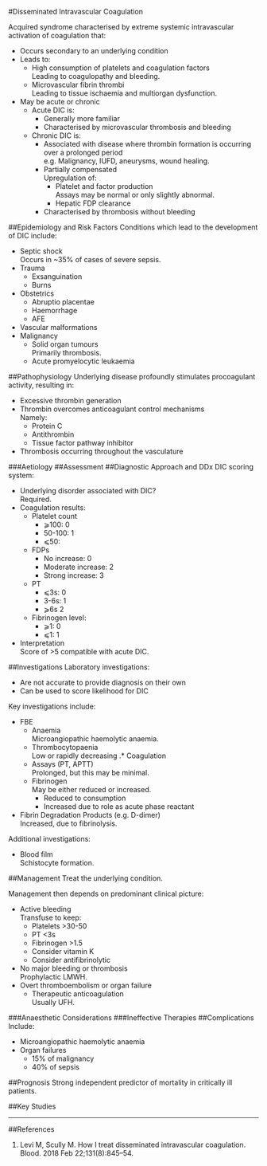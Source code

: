 #Disseminated Intravascular Coagulation

Acquired syndrome characterised by extreme systemic intravascular activation of coagulation that:
* Occurs secondary to an underlying condition
* Leads to:
	* High consumption of platelets and coagulation factors  
	Leading to coagulopathy and bleeding.
	* Microvascular fibrin thrombi  
	Leading to tissue ischaemia and multiorgan dysfunction.
* May be acute or chronic
	* Acute DIC is:
		* Generally more familiar
		* Characterised by microvascular thrombosis and bleeding
	* Chronic DIC is:
		* Associated with disease where thrombin formation is occurring over a prolonged period  
		e.g. Malignancy, IUFD, aneurysms, wound healing.
		* Partially compensated  
		Upregulation of:
			* Platelet and factor production  
			Assays may be normal or only slightly abnormal.
			* Hepatic FDP clearance
		* Characterised by thrombosis without bleeding

##Epidemiology and Risk Factors
Conditions which lead to the development of DIC include:
* Septic shock  
Occurs in ~35% of cases of severe sepsis.
* Trauma
	* Exsanguination
	* Burns
* Obstetrics
	* Abruptio placentae 
	* Haemorrhage
	* AFE
* Vascular malformations
* Malignancy
	* Solid organ tumours  
	Primarily thrombosis.
	* Acute promyelocytic leukaemia


##Pathophysiology
Underlying disease profoundly stimulates procoagulant activity, resulting in:
* Excessive thrombin generation
* Thrombin overcomes anticoagulant control mechanisms  
Namely:
	* Protein C
	* Antithrombin
	* Tissue factor pathway inhibitor
* Thrombosis occurring throughout the vasculature

###Aetiology
##Assessment
##Diagnostic Approach and DDx
DIC scoring system:
* Underlying disorder associated with DIC?  
Required.
* Coagulation results:
	* Platelet count
		* ⩾100: 0
		* 50-100: 1
		* ⩽50: 
	* FDPs
		* No increase: 0
		* Moderate increase: 2
		* Strong increase: 3
	* PT
		* ⩽3s: 0
		* 3-6s: 1
		* ⩾6s 2
	* Fibrinogen level:
		* ⩾1: 0
		* ⩽1: 1
* Interpretation  
Score of >5 compatible with acute DIC.




##Investigations
Laboratory investigations:
* Are not accurate to provide diagnosis on their own
* Can be used to score likelihood for DIC

Key investigations include:
* FBE
	* Anaemia  
	Microangiopathic haemolytic anaemia.
	* Thrombocytopaenia  
	Low or rapidly decreasing
.* Coagulation
	* Assays (PT, APTT)  
	Prolonged, but this may be minimal.
	* Fibrinogen  
	May be either reduced or increased.
		* Reduced to consumption
		* Increased due to role as acute phase reactant
* Fibrin Degradation Products (e.g. D-dimer)  
Increased, due to fibrinolysis.

Additional investigations:
* Blood film  
	Schistocyte formation.



##Management
Treat the underlying condition.

Management then depends on predominant clinical picture:
* Active bleeding  
Transfuse to keep:
	* Platelets >30-50
	* PT <3s
	* Fibrinogen >1.5
	* Consider vitamin K
	* Consider antifibrinolytic
* No major bleeding or thrombosis  
Prophylactic LMWH.
* Overt thromboembolism or organ failure  
	* Therapeutic anticoagulation  
	Usually UFH.


###Anaesthetic Considerations
###Ineffective Therapies
##Complications
Include:
* Microangiopathic haemolytic anaemia
* Organ failures
	* 15% of malignancy
	* 40% of sepsis

##Prognosis
Strong independent predictor of mortality in critically ill patients.

##Key Studies

---
##References

1. Levi M, Scully M. How I treat disseminated intravascular coagulation. Blood. 2018 Feb 22;131(8):845–54. 
